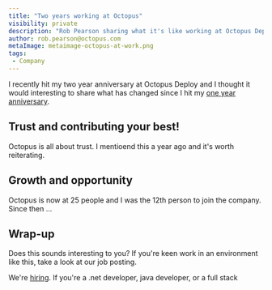```yaml
---
title: "Two years working at Octopus"
visibility: private
description: "Rob Pearson sharing what it's like working at Octopus Deploy after two years."
author: rob.pearson@octopus.com
metaImage: metaimage-octopus-at-work.png
tags:
 - Company
---
```


I recently hit my two year anniversary at Octopus Deploy and I thought it would interesting to share what has changed since I hit my [one year anniversary](https://octopus.com/blog/first-year-working-at-octopus).  

## Trust and contributing your best!

Octopus is all about trust. I mentioend this a year ago and it's worth reiterating.

## Growth and opportunity

Octopus is now at 25 people and I was the 12th person to join the company.  Since then ... 

## Wrap-up

Does this sounds interesting to you?  If you're keen work in an environment like this, take a look at our job posting.

We're [hiring](https://stackoverflow.com/jobs/50144/senior-software-engineer-octopus-deploy).  If you're a .net developer, java developer, or a full stack   